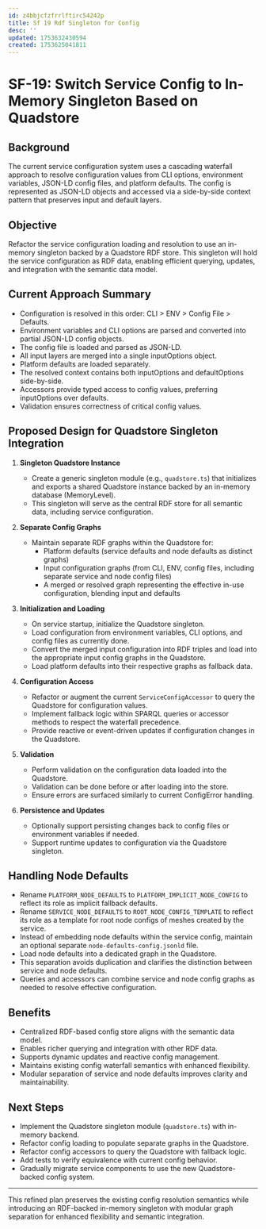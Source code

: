 ```yaml
---
id: z4bbjcfzfrrlftirc54242p
title: Sf 19 Rdf Singleton for Config
desc: ''
updated: 1753632430594
created: 1753625041811
---
```


# SF-19: Switch Service Config to In-Memory Singleton Based on Quadstore

## Background

The current service configuration system uses a cascading waterfall approach to resolve configuration values from CLI options, environment variables, JSON-LD config files, and platform defaults. The config is represented as JSON-LD objects and accessed via a side-by-side context pattern that preserves input and default layers.

## Objective

Refactor the service configuration loading and resolution to use an in-memory singleton backed by a Quadstore RDF store. This singleton will hold the service configuration as RDF data, enabling efficient querying, updates, and integration with the semantic data model.

## Current Approach Summary

- Configuration is resolved in this order: CLI > ENV > Config File > Defaults.
- Environment variables and CLI options are parsed and converted into partial JSON-LD config objects.
- The config file is loaded and parsed as JSON-LD.
- All input layers are merged into a single inputOptions object.
- Platform defaults are loaded separately.
- The resolved context contains both inputOptions and defaultOptions side-by-side.
- Accessors provide typed access to config values, preferring inputOptions over defaults.
- Validation ensures correctness of critical config values.

## Proposed Design for Quadstore Singleton Integration

1. **Singleton Quadstore Instance**
   - Create a generic singleton module (e.g., `quadstore.ts`) that initializes and exports a shared Quadstore instance backed by an in-memory database (MemoryLevel).
   - This singleton will serve as the central RDF store for all semantic data, including service configuration.

2. **Separate Config Graphs**
   - Maintain separate RDF graphs within the Quadstore for:
     - Platform defaults (service defaults and node defaults as distinct graphs)
     - Input configuration graphs (from CLI, ENV, config files, including separate service and node config files)
     - A merged or resolved graph representing the effective in-use configuration, blending input and defaults

3. **Initialization and Loading**
   - On service startup, initialize the Quadstore singleton.
   - Load configuration from environment variables, CLI options, and config files as currently done.
   - Convert the merged input configuration into RDF triples and load into the appropriate input config graphs in the Quadstore.
   - Load platform defaults into their respective graphs as fallback data.

4. **Configuration Access**
   - Refactor or augment the current `ServiceConfigAccessor` to query the Quadstore for configuration values.
   - Implement fallback logic within SPARQL queries or accessor methods to respect the waterfall precedence.
   - Provide reactive or event-driven updates if configuration changes in the Quadstore.

5. **Validation**
   - Perform validation on the configuration data loaded into the Quadstore.
   - Validation can be done before or after loading into the store.
   - Ensure errors are surfaced similarly to current ConfigError handling.

6. **Persistence and Updates**
   - Optionally support persisting changes back to config files or environment variables if needed.
   - Support runtime updates to configuration via the Quadstore singleton.

## Handling Node Defaults

- Rename `PLATFORM_NODE_DEFAULTS` to `PLATFORM_IMPLICIT_NODE_CONFIG` to reflect its role as implicit fallback defaults.
- Rename `SERVICE_NODE_DEFAULTS` to `ROOT_NODE_CONFIG_TEMPLATE` to reflect its role as a template for root node configs of meshes created by the service.
- Instead of embedding node defaults within the service config, maintain an optional separate `node-defaults-config.jsonld` file.
- Load node defaults into a dedicated graph in the Quadstore.
- This separation avoids duplication and clarifies the distinction between service and node defaults.
- Queries and accessors can combine service and node config graphs as needed to resolve effective configuration.

## Benefits

- Centralized RDF-based config store aligns with the semantic data model.
- Enables richer querying and integration with other RDF data.
- Supports dynamic updates and reactive config management.
- Maintains existing config waterfall semantics with enhanced flexibility.
- Modular separation of service and node defaults improves clarity and maintainability.

## Next Steps

- Implement the Quadstore singleton module (`quadstore.ts`) with in-memory backend.
- Refactor config loading to populate separate graphs in the Quadstore.
- Refactor config accessors to query the Quadstore with fallback logic.
- Add tests to verify equivalence with current config behavior.
- Gradually migrate service components to use the new Quadstore-backed config system.

---

This refined plan preserves the existing config resolution semantics while introducing an RDF-backed in-memory singleton with modular graph separation for enhanced flexibility and semantic integration.
